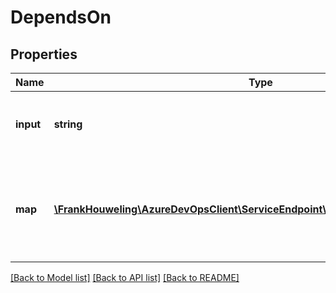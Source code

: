 # DependsOn

## Properties
Name | Type | Description | Notes
------------ | ------------- | ------------- | -------------
**input** | **string** | Gets or sets the ID of the field on which URL&#39;s value is dependent. | [optional] 
**map** | [**\FrankHouweling\AzureDevOpsClient\ServiceEndpoint\Model\DependencyBinding[]**](DependencyBinding.md) | Gets or sets key-value pair containing other&#39;s field value and corresponding url value. | [optional] 

[[Back to Model list]](../README.md#documentation-for-models) [[Back to API list]](../README.md#documentation-for-api-endpoints) [[Back to README]](../README.md)


